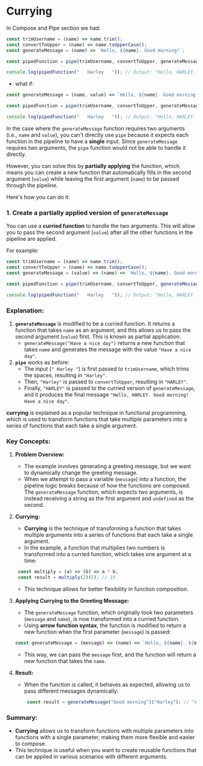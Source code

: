 # Currying 

In Compose and Pipe section we had: 

```js
const trimUsername = (name) => name.trim();
const convertToUpper = (name) => name.toUpperCase();
const generateMessage = (name) => `Hello, ${name}. Good morning!`;

const pipedFunction = pipe(trimUsername, convertToUpper, generateMessage);

console.log(pipedFunction("   Harley   ")); // Output: "Hello, HARLEY. Good morning!"
```

- what if: 

```js
const generateMessage = (name, value) => `Hello, ${name}. Good morning! ${value}`;

const pipedFunction = pipe(trimUsername, convertToUpper, generateMessage);

console.log(pipedFunction("   Harley   ")); // Output: "Hello, HARLEY. Good morning!"
```

In the case where the `generateMessage` function requires two arguments (i.e., `name` and `value`), you can't directly use `pipe` because it expects each function in the pipeline to have a **single** input. Since `generateMessage` requires two arguments, the `pipe` function would not be able to handle it directly.

However, you can solve this by **partially applying** the function, which means you can create a new function that automatically fills in the second argument (`value`) while leaving the first argument (`name`) to be passed through the pipeline.

Here's how you can do it:

### 1\. **Create a partially applied version of `generateMessage`**

You can use a **curried function** to handle the two arguments. This will allow you to pass the second argument (`value`) after all the other functions in the pipeline are applied.

For example:

```js
const trimUsername = (name) => name.trim();
const convertToUpper = (name) => name.toUpperCase();
const generateMessage = (value) => (name) => `Hello, ${name}. Good morning! ${value}`;

const pipedFunction = pipe(trimUsername, convertToUpper, generateMessage("Have a nice day"));

console.log(pipedFunction("   Harley   ")); // Output: "Hello, HARLEY. Good morning! Have a nice day"
```

### Explanation:

1.  **`generateMessage`** is modified to be a curried function. It returns a function that takes `name` as an argument, and this allows us to pass the second argument (`value`) first. This is known as partial application.
    -   `generateMessage("Have a nice day")` returns a new function that takes `name` and generates the message with the value `"Have a nice day"`.
2.  **`pipe`** works as before:
    -   The input (`" Harley "`) is first passed to `trimUsername`, which trims the spaces, resulting in `"Harley"`.
    -   Then, `"Harley"` is passed to `convertToUpper`, resulting in `"HARLEY"`.
    -   Finally, `"HARLEY"` is passed to the curried version of `generateMessage`, and it produces the final message `"Hello, HARLEY. Good morning! Have a nice day"`.


**currying** is explained as a popular technique in functional programming, which is used to transform functions that take multiple parameters into a series of functions that each take a single argument.

### Key Concepts:

1.  **Problem Overview:**

    -   The example involves generating a greeting message, but we want to dynamically change the greeting message.
    -   When we attempt to pass a variable (`message`) into a function, the pipeline logic breaks because of how the functions are composed. The `generateMessage` function, which expects two arguments, is instead receiving a string as the first argument and `undefined` as the second.
2.  **Currying:**

    -   **Currying** is the technique of transforming a function that takes multiple arguments into a series of functions that each take a single argument.
    -   In the example, a function that multiplies two numbers is transformed into a curried function, which takes one argument at a time:

       ```js
        const multiply = (a) => (b) => a * b;
        const result = multiply(2)(5); // 10

       ```

      
    -   This technique allows for better flexibility in function composition.
3.  **Applying Currying to the Greeting Message:**

    -   The `generateMessage` function, which originally took two parameters (`message` and `name`), is now transformed into a curried function.
    -   Using **arrow function syntax**, the function is modified to return a new function when the first parameter (`message`) is passed:

    ```js
    const generateMessage = (message) => (name) => `Hello, ${name}. ${message}`;
    ```

       

    -   This way, we can pass the `message` first, and the function will return a new function that takes the `name`.
4.  **Result:**

    -   When the function is called, it behaves as expected, allowing us to pass different messages dynamically:

        ```js
         const result = generateMessage("Good morning")("Harley"); // "Hello, Harley. Good morning"
        ```

### Summary:

-   **Currying** allows us to transform functions with multiple parameters into functions with a single parameter, making them more flexible and easier to compose.
-   This technique is useful when you want to create reusable functions that can be applied in various scenarios with different arguments.